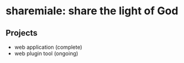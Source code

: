 # sharemiale: share the light of God

## Projects

* web application (complete)
* web plugin tool (ongoing)
